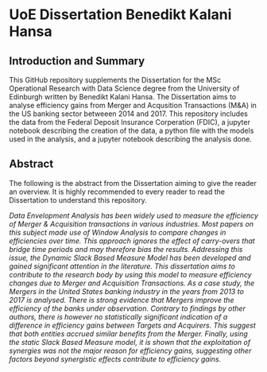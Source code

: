 # UoE Dissertation Benedikt Kalani Hansa

## Introduction and Summary
This GitHub repository supplements the Dissertation for the MSc Operational Research with Data Science degree from the University of Edinburgh written by Benedikt Kalani Hansa. The Dissertation aims to analyse efficiency gains from Merger and Acqusition Transactions (M&A) in the US banking sector betweeen 2014 and 2017. This repository includes the data from the Federal Deposit Insurance Corperation (FDIC), a jupyter notebook describing the creation of the data, a python file with the models used in the analysis, and a jupyter notebook describing the analysis done.

## Abstract
The following is the abstract from the Dissertation aiming to give the reader an overview. It is highly recommended to every reader to read the Dissertation to understand this repository.


_Data Envelopment Analysis has been widely used to measure the efficiency of Merger \& Acquisition transactions in various industries. Most papers on this subject made use of Window Analysis to compare changes in efficiencies over time. This approach ignores the effect of carry-overs that bridge time periods and may therefore bias the results. Addressing this issue, the Dynamic Slack Based Measure Model has been developed and gained significant attention in the literature. This dissertation aims to contribute to the research body by using this model to measure efficiency changes due to Merger and Acquisition Transactions. As a case study, the Mergers in the United States banking industry in the years from 2013 to 2017 is analysed. There is strong evidence that Mergers improve the efficiency of the banks under observation. Contrary to findings by other authors, there is however no statistically significant indication of a difference in efficiency gains between Targets and Acquirers. This suggest that both entities accrued similar benefits from the Merger. Finally, using the static Slack Based Measure model, it is shown that the exploitation of synergies was not the major reason for efficiency gains, suggesting other factors beyond synergistic effects contribute to efficiency gains._

